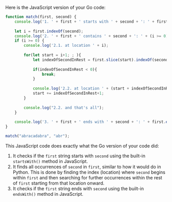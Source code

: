 Here is the JavaScript version of your Go code:

```javascript
function match(first, second) {
    console.log('1. ' + first + ' starts with ' + second + ': ' + first.startsWith(second));
    
    let i = first.indexOf(second);
    console.log('2. ' + first + ' contains ' + second + ': ' + (i >= 0));
    if (i >= 0) {
        console.log('2.1. at location ' + i);
        
        for(let start = i+1; ; ){
            let indexOfSecondInRest = first.slice(start).indexOf(second);
            
            if(indexOfSecondInRest < 0){
                break;
            } 
            
            console.log('2.2. at location ' + (start + indexOfSecondInRest));
            start += indexOfSecondInRest+1;
        }
        
        console.log("2.2. and that's all");
    }
    
    console.log('3. ' + first + ' ends with ' + second + ': ' + first.endsWith(second));
}

match("abracadabra", "abr");
```
This JavaScript code does exactly what the Go version of your code did:
1. It checks if the `first` string starts with `second` using the built-in `startsWith()` method in JavaScript.
2. It finds all occurrences of `second` in `first`, similar to how it would do in Python. This is done by finding the index (location) where `second` begins within `first` and then searching for further occurrences within the rest of `first` starting from that location onward.
3. It checks if the `first` string ends with `second` using the built-in `endsWith()` method in JavaScript.

